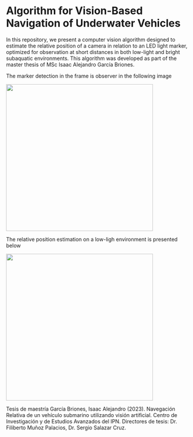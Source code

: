 # Algorithm for Vision-Based Navigation of Underwater Vehicles
In this repository, we present a computer vision algorithm designed to estimate the relative position of a camera in relation to an LED light marker, optimized for observation at short distances in both low-light and bright subaquatic environments. This algorithm was developed as part of the master thesis of MSc Isaac Alejandro García Briones. 

The marker detection in the frame is observer in the following image

<img src="https://github.com/user-attachments/assets/c5802405-beb7-4d83-9e83-b94348806fec" width="400" height="400"/>


The relative position estimation on a low-ligh environment is presented below

<img src="https://github.com/user-attachments/assets/411681c5-9ebc-41d4-8b06-269b67089cd3" width="400" height="400"/>

Tesis de maestría
García Briones, Isaac Alejandro (2023). Navegación Relativa de un vehículo submarino utilizando visión artificial. Centro de Investigación y de Estudios Avanzados del IPN. Directores de tesis: Dr. Filiberto Muñoz Palacios, Dr. Sergio Salazar Cruz.
